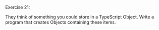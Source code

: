 Exercise 21:

They think of something you could store in a TypeScript Object. Write a program that creates Objects containing these items.